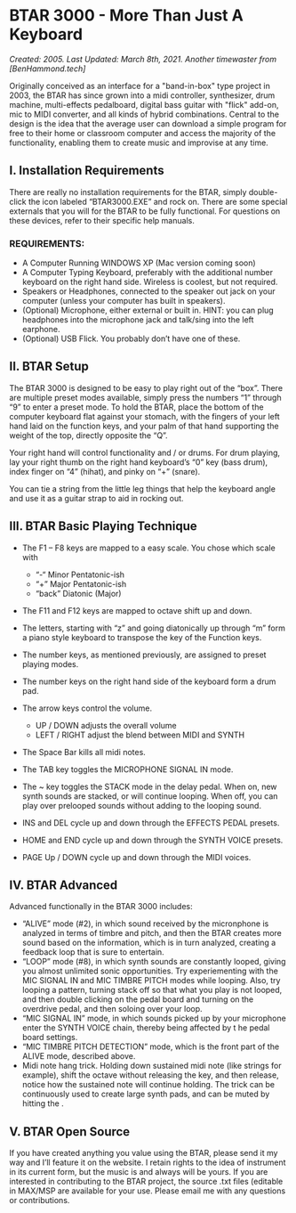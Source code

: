# BTAR 3000 - More Than Just A Keyboard

_Created: 2005. Last Updated: March 8th, 2021. Another timewaster from [BenHammond.tech]_

Originally conceived as an interface for a "band-in-box" type project in 2003, the BTAR has since grown into a midi controller, synthesizer, drum machine, multi-effects pedalboard, digital bass guitar with "flick" add-on, mic to MIDI converter, and all kinds of hybrid combinations. Central to the design is the idea that the average user can download a simple program for free to their home or classroom computer and access the majority of the functionality, enabling them to create music and improvise at any time.

## I. Installation Requirements

There are really no installation requirements for the BTAR, simply double-click the icon labeled “BTAR3000.EXE” and rock on. There are some special externals that you will for the BTAR to be fully functional. For questions on these devices, refer to their specific help manuals.

### REQUIREMENTS:

- A Computer Running WINDOWS XP (Mac version coming soon)
- A Computer Typing Keyboard, preferably with the additional number keyboard on the right hand side. Wireless is coolest, but not required.
- Speakers or Headphones, connected to the speaker out jack on your computer (unless your computer has built in speakers).
- (Optional) Microphone, either external or built in. HINT: you can plug headphones into the microphone jack and talk/sing into the left earphone.
- (Optional) USB Flick. You probably don’t have one of these.

## II. BTAR Setup

The BTAR 3000 is designed to be easy to play right out of the “box”. There are multiple preset modes available, simply press the numbers “1” through “9” to enter a preset mode. To hold the BTAR, place the bottom of the computer keyboard flat against your stomach, with the fingers of your left hand laid on the function keys, and your palm of that hand supporting the weight of the top, directly opposite the “Q”.

Your right hand will control functionality and / or drums. For drum playing, lay your right thumb on the right hand keyboard’s “0” key (bass drum), index finger on “4” (hihat), and pinky on “+” (snare).

You can tie a string from the little leg things that help the keyboard angle and use it as a guitar strap to aid in rocking out.

## III. BTAR Basic Playing Technique

- The F1 – F8 keys are mapped to a easy scale. You chose which scale with

  - “-“ Minor Pentatonic-ish
  - “+” Major Pentatonic-ish
  - “back” Diatonic (Major)

- The F11 and F12 keys are mapped to octave shift up and down.

- The letters, starting with “z” and going diatonically up through “m” form a piano style keyboard to transpose the key of the Function keys.

- The number keys, as mentioned previously, are assigned to preset playing modes.

- The number keys on the right hand side of the keyboard form a drum pad.

- The arrow keys control the volume.

  - UP / DOWN adjusts the overall volume
  - LEFT / RIGHT adjust the blend between MIDI and SYNTH

- The Space Bar kills all midi notes.

- The TAB key toggles the MICROPHONE SIGNAL IN mode.

- The ~ key toggles the STACK mode in the delay pedal. When on, new synth sounds are stacked, or will continue looping. When off, you can play over prelooped sounds without adding to the looping sound.

- INS and DEL cycle up and down through the EFFECTS PEDAL presets.

- HOME and END cycle up and down through the SYNTH VOICE presets.

- PAGE Up / DOWN cycle up and down through the MIDI voices.

## IV. BTAR Advanced

Advanced functionally in the BTAR 3000 includes:

- “ALIVE” mode (#2), in which sound received by the micronphone is analyzed in terms of timbre and pitch, and then the BTAR creates more sound based on the information, which is in turn analyzed, creating a feedback loop that is sure to entertain.
- “LOOP” mode (#8), in which synth sounds are constantly looped, giving you almost unlimited sonic opportunities. Try experiementing with the MIC SIGNAL IN and MIC TIMBRE PITCH modes while looping. Also, try looping a pattern, turning stack off so that what you play is not looped, and then double clicking on the pedal board and turning on the overdrive pedal, and then soloing over your loop.
- “MIC SIGNAL IN” mode, in which sounds picked up by your microphone enter the SYNTH VOICE chain, thereby being affected by t he pedal board settings.
- “MIC TIMBRE PITCH DETECTION” mode, which is the front part of the ALIVE mode, described above.
- Midi note hang trick. Holding down sustained midi note (like strings for example), shift the octave without releasing the key, and then release, notice how the sustained note will continue holding. The trick can be continuously used to create large synth pads, and can be muted by hitting the <spacebar>.

## V. BTAR Open Source

If you have created anything you value using the BTAR, please send it my way and I’ll feature it on the website. I retain rights to the idea of instrument in its current form, but the music is and always will be yours. If you are interested in contributing to the BTAR project, the source .txt files (editable in MAX/MSP are available for your use. Please email me with any questions or contributions.
